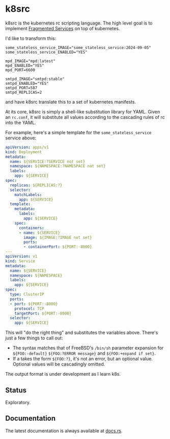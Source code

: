 k8src
=====

k8src is the kubernetes rc scripting language.  The high level goal is to implement [Fragmented
Services](https://github.com/rescrv/memcached-rustrc) on top of kubernetes.

I'd like to transform this:

```text
some_stateless_service_IMAGE="some_stateless_service:2024-09-05"
some_stateless_service_ENABLED="YES"

mpd_IMAGE="mpd:latest"
mpd_ENABLED="YES"
mpd_PORT=6600

smtpd_IMAGE="smtpd:stable"
smtpd_ENABLED="YES"
smtpd_PORT=587
smtpd_REPLICAS=2
```

and have k8src translate this to a set of kubernetes manifests.

At its core, k8src is simply a shell-like substitution library for YAML.  Given an `rc.conf`, it will substitute all
values according to the cascading rules of rc into the YAML.

For example, here's a simple template for the `some_stateless_service` service above:

```yaml
apiVersion: apps/v1
kind: Deployment
metadata:
  name: ${SERVICE:?SERVICE not set}
  namespace: ${NAMESPACE:?NAMESPACE not set}
  labels:
    app: ${SERVICE}
spec:
  replicas: ${REPLICAS:?}
  selector:
    matchLabels:
      app: ${SERVICE}
  template:
    metadata:
      labels:
        app: ${SERVICE}
    spec:
      containers:
      - name: ${SERVICE}
        image: ${IMAGE:?IMAGE not set}
        ports:
        - containerPort: ${PORT:-8000}
---
apiVersion: v1
kind: Service
metadata:
  name: ${SERVICE}
  namespace: ${NAMESPACE}
  labels:
    app: ${SERVICE}
spec:
  type: ClusterIP
  ports:
  - port: ${PORT:-8000}
    protocol: TCP
    targetPort: ${PORT:-8000}
  selector:
    app: ${SERVICE}
```

This will "do the right thing" and substitutes the variables above.  There's just a few things to call out:
- The syntax matches that of FreeBSD's `/bin/sh` parameter expansion for `${FOO:-default}` `${FOO:?ERROR message}` and
  `${FOO:+expand if set}`.
- If a takes the form `${FOO:?}`, it's not an error, but an optional value.  Optional values will be cascadingly
  omitted.

The output format is under development as I learn k8s.

Status
------

Exploratory.

Documentation
-------------

The latest documentation is always available at [docs.rs](https://docs.rs/k8src/latest/k8src/).
